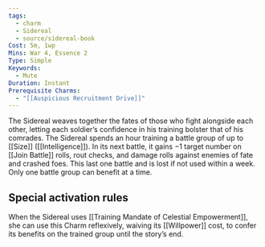 ```yaml
---
tags:
  - charm
  - Sidereal
  - source/sidereal-book
Cost: 5m, 1wp
Mins: War 4, Essence 2
Type: Simple
Keywords:
  - Mute
Duration: Instant
Prerequisite Charms:
  - "[[Auspicious Recruitment Drive]]"
---
```

The Sidereal weaves together the fates of those who fight alongside each other, letting each soldier’s confidence in his training bolster that of his comrades. The Sidereal spends an hour training a battle group of up to [[Size]] ([[Intelligence]]). In its next battle, it gains −1 target number on [[Join Battle]] rolls, rout checks, and damage rolls against enemies of fate and crashed foes. This last one battle and is lost if not used within a week. Only one battle group can benefit at a time. 

## Special activation rules

When the Sidereal uses [[Training Mandate of Celestial Empowerment]], she can use this Charm reflexively, waiving its [[Willpower]] cost, to confer its benefits on the trained group until the story’s end.